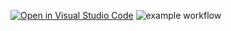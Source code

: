 [![Open in Visual Studio Code](https://classroom.github.com/assets/open-in-vscode-f059dc9a6f8d3a56e377f745f24479a46679e63a5d9fe6f495e02850cd0d8118.svg)](https://classroom.github.com/online_ide?assignment_repo_id=6297204&assignment_repo_type=AssignmentRepo)
![example workflow](https://github.com/TestowanieAutomatyczneUG/laboratorium-6-Wiktorpluzek/actions/workflows/python-package.yml/badge.svg)
